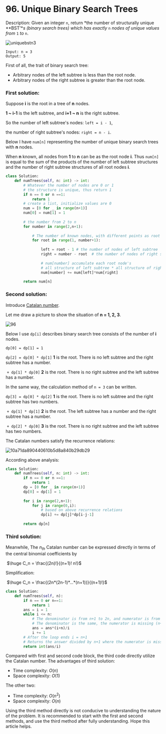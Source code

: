 # 96. Unique Binary Search Trees

Description: Given an integer `n`, return *the number of structurally unique **BST'**s (binary search trees) which has exactly* `n` *nodes of unique values from* `1` *to* `n`.

![uniquebstn3](https://github.com/WANG-ZIHENG/Leetcode/assets/118211037/2171579c-2218-450a-9d08-6edc1c562f68)

```
Input: n = 3
Output: 5
```

First of all, the trait of binary search tree:

* Arbitrary nodes of the left subtree is less than the root node.
* Arbitrary nodes of the right subtree is greater than the root node.



### First solution:

Suppose **i** is the root in a tree of **n** nodes.

**1 ~ i-1** is the left subtree, and **i+1 ~ n** is the right subtree.

So the number of left subtree's nodes: `left = i - 1`, 

the number of right subtree's nodes: `right = n - i`.



Below I have `num[n]` representing the number of unique binary search trees with **n** nodes.

When **n** known, all nodes from **1** to **n**  can be as the root node **i**. Thus `num[n]` is equal to the sum of the products of the number of left subtree structures and the number of right subtree structures of all root nodes **i**.

```python
class Solution:
    def numTrees(self, n: int) -> int:
    	# Whatever the number of nodes are 0 or 1
    	# the structure is unique, thus return 1
        if n == 0 or n ==1:
            return 1
        # create a list, initialize values are 0
        num = [0 for _ in range(n+1)]
        num[0] = num[1] = 1
        
        # the number from 2 to n
        for number in range(2,n+1):
        
        	# The number of known nodes, with different points as root nodes
            for root in range(1, number+1):
            
                left = root - 1 # the number of nodes of left subtree
                right = number - root  # the number of nodes of right subtree
                
                # num[number] accumulate each root node's
          		# all structure of left subtree * all structure of right subtree
                num[number] += num[left]*num[right]
                
        return num[n]
```



### Second solution:

Introduce [Catalan number](https://en.wikipedia.org/wiki/Catalan_number).

Let me draw a picture to show the situation of **n = 1, 2, 3**.

![96](https://github.com/WANG-ZIHENG/Leetcode/assets/118211037/75e171fe-ed66-4d75-8f88-411621f4006f)

Below I use `dp[i]` describes binary search tree consists of the number of **i** nodes.

`dp[0] = dp[1] = 1`

`dp[2] = dp[0] * dp[1]` **1** is the root. There is no left subtree and the right subtree has a number.

​			`+ dp[1] * dp[0]` **2** is the root. There is no right subtree and the left subtree has a number.

In the same way, the calculation method of `n = 3` can be written.

`dp[3] = dp[0] * dp[2]` **1** is the root. There is no left subtree and the right subtree has two numbers.

​		    `+ dp[1] * dp[1]` **2** is the root. The left subtree has a number and the right subtree has a number.

​	        `+ dp[2] * dp[0]` **3** is the root. There is no right subtree and the left subtree has two numbers.

The Catalan numbers satisfy the recurrence relations:

![10a71da890440610b5d8a840b29db29](https://github.com/WANG-ZIHENG/Leetcode/assets/118211037/14cf958f-67f6-44a5-b318-cb04de5644c0)


According above analysis:

```python
class Solution:
    def numTrees(self, n: int) -> int:
        if n == 0 or n ==1:
            return 1
        dp = [0 for _ in range(n+1)]
        dp[0] = dp[1] = 1
        
        for i in range(2,n+1):
            for j in range(0,i):
            	# based on above recurrence relations
                dp[i] += dp[j]*dp[i-j-1]
                
        return dp[n]
```



### Third solution:

Meanwhile, The $n_{th}$ Catalan number can be expressed directly in terms of the central binomial coefficients by 

​                                                           $\huge C_n = \frac{(2n)!}{(n+1)! n!}$

Simplification:

​                                                          $\huge C_n = \frac{(2n*(2n-1)*...*(n+1))}{(n+1)!}$

```python
class Solution:
    def numTrees(self, n):
        if n == 0 or n==1:
            return 1
        ans = i = 1
        while i <= n:
        	# The denominator is from n+1 to 2n, and numerator is from 1 to n.
        	# The denominator is the same, the numerator is missing (n+1).
            ans = ans*(i+n)/i
            i += 1
        # After the loop ends i = n+1
        # Returns the answer divided by n+1 where the numerator is missing 
        return int(ans/i)
```

Compared with first and second code block, the third code directly utilize the Catalan number. The advantages of third solution:

* Time complexity: $O(n)$
* Space complexity: $O(1)$

The other two:

* Time complexity: $O(n^2)$
* Space complexity: $O(n)$



Using the third method directly is not conducive to understanding the nature of the problem. It is recommended to start with the first and second methods, and use the third method after fully understanding. Hope this article helps.
